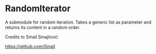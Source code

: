 # RandomIterator
A submodule for random iteration. Takes a generic list as parameter and returns its content in a random order.


Credits to Smail Smajlović:

https://github.com/Smail
